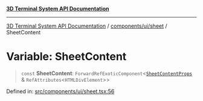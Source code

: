 [**3D Terminal System API Documentation**](../../../../README.md)

***

[3D Terminal System API Documentation](../../../../README.md) / [components/ui/sheet](../README.md) / SheetContent

# Variable: SheetContent

> `const` **SheetContent**: `ForwardRefExoticComponent`\<[`SheetContentProps`](../interfaces/SheetContentProps.md) & `RefAttributes`\<`HTMLDivElement`\>\>

Defined in: [src/components/ui/sheet.tsx:56](https://github.com/Dicommunitas/ThreeJS_Terminal_3D/blob/31531b560b5bf5acf587cf3f1c2c703355c09988/src/components/ui/sheet.tsx#L56)
